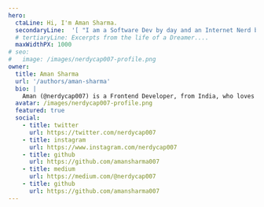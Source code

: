 ```yaml
---
hero:
  ctaLine: Hi, I'm Aman Sharma.
  secondaryLine:  '[ "I am a Software Dev by day and an Internet Nerd by night.", "I code to turn dreams into a piece of software.", "I live to solve problems and create epic shit!", "And, I welcome you to my blog 😃"]'
  # tertiaryLine: Excerpts from the life of a Dreamer....
  maxWidthPX: 1000
# seo:
#   image: /images/nerdycap007-profile.png
owner: 
  title: Aman Sharma
  url: '/authors/aman-sharma'
  bio: |
    Aman (@nerdycap007) is a Frontend Developer, from India, who loves to write about what he learns. He also loves to sing, work out and dream...
  avatar: /images/nerdycap007-profile.png
  featured: true
  social:
    - title: twitter
      url: https://twitter.com/nerdycap007
    - title: instagram
      url: https://www.instagram.com/nerdycap007
    - title: github
      url: https://github.com/amansharma007
    - title: medium
      url: https://medium.com/@nerdycap007
    - title: github
      url: https://github.com/amansharma007
---
```

